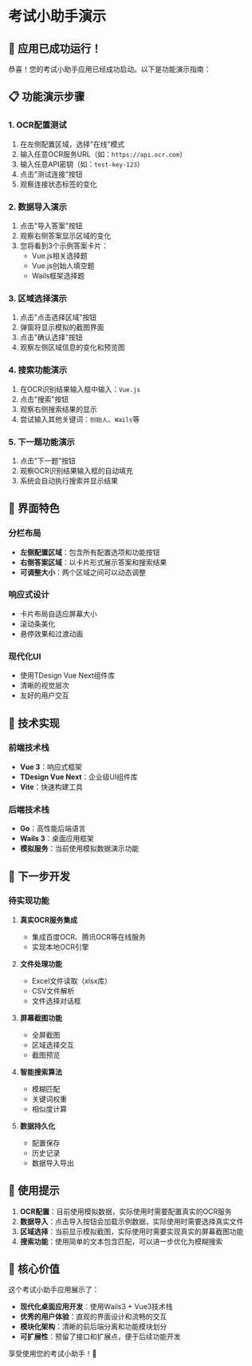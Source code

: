 # 考试小助手演示

## 🎉 应用已成功运行！

恭喜！您的考试小助手应用已经成功启动。以下是功能演示指南：

## 📋 功能演示步骤

### 1. OCR配置测试
1. 在左侧配置区域，选择"在线"模式
2. 输入任意OCR服务URL（如：`https://api.ocr.com`）
3. 输入任意API密钥（如：`test-key-123`）
4. 点击"测试连接"按钮
5. 观察连接状态标签的变化

### 2. 数据导入演示
1. 点击"导入答案"按钮
2. 观察右侧答案显示区域的变化
3. 您将看到3个示例答案卡片：
   - Vue.js相关选择题
   - Vue.js创始人填空题
   - Wails框架选择题

### 3. 区域选择演示
1. 点击"点击选择区域"按钮
2. 弹窗将显示模拟的截图界面
3. 点击"确认选择"按钮
4. 观察左侧区域信息的变化和预览图

### 4. 搜索功能演示
1. 在OCR识别结果输入框中输入：`Vue.js`
2. 点击"搜索"按钮
3. 观察右侧搜索结果的显示
4. 尝试输入其他关键词：`创始人`、`Wails`等

### 5. 下一题功能演示
1. 点击"下一题"按钮
2. 观察OCR识别结果输入框的自动填充
3. 系统会自动执行搜索并显示结果

## 🎨 界面特色

### 分栏布局
- **左侧配置区域**：包含所有配置选项和功能按钮
- **右侧答案区域**：以卡片形式展示答案和搜索结果
- **可调整大小**：两个区域之间可以动态调整

### 响应式设计
- 卡片布局自适应屏幕大小
- 滚动条美化
- 悬停效果和过渡动画

### 现代化UI
- 使用TDesign Vue Next组件库
- 清晰的视觉层次
- 友好的用户交互

## 🔧 技术实现

### 前端技术栈
- **Vue 3**：响应式框架
- **TDesign Vue Next**：企业级UI组件库
- **Vite**：快速构建工具

### 后端技术栈
- **Go**：高性能后端语言
- **Wails 3**：桌面应用框架
- **模拟服务**：当前使用模拟数据演示功能

## 🚀 下一步开发

### 待实现功能
1. **真实OCR服务集成**
   - 集成百度OCR、腾讯OCR等在线服务
   - 实现本地OCR引擎

2. **文件处理功能**
   - Excel文件读取（xlsx库）
   - CSV文件解析
   - 文件选择对话框

3. **屏幕截图功能**
   - 全屏截图
   - 区域选择交互
   - 截图预览

4. **智能搜索算法**
   - 模糊匹配
   - 关键词权重
   - 相似度计算

5. **数据持久化**
   - 配置保存
   - 历史记录
   - 数据导入导出

## 📝 使用提示

1. **OCR配置**：目前使用模拟数据，实际使用时需要配置真实的OCR服务
2. **数据导入**：点击导入按钮会加载示例数据，实际使用时需要选择真实文件
3. **区域选择**：当前显示模拟截图，实际使用时需要实现真实的屏幕截图功能
4. **搜索功能**：使用简单的文本包含匹配，可以进一步优化为模糊搜索

## 🎯 核心价值

这个考试小助手应用展示了：
- **现代化桌面应用开发**：使用Wails3 + Vue3技术栈
- **优秀的用户体验**：直观的界面设计和流畅的交互
- **模块化架构**：清晰的前后端分离和功能模块划分
- **可扩展性**：预留了接口和扩展点，便于后续功能开发

享受使用您的考试小助手！🎉 
